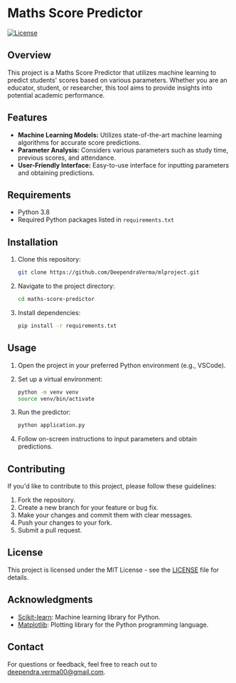 # Maths Score Predictor

[![License](https://img.shields.io/badge/license-MIT-blue.svg)](LICENSE)

## Overview

This project is a Maths Score Predictor that utilizes machine learning to predict students' scores based on various parameters. Whether you are an educator, student, or researcher, this tool aims to provide insights into potential academic performance.

## Features

- **Machine Learning Models:** Utilizes state-of-the-art machine learning algorithms for accurate score predictions.
- **Parameter Analysis:** Considers various parameters such as study time, previous scores, and attendance.
- **User-Friendly Interface:** Easy-to-use interface for inputting parameters and obtaining predictions.

## Requirements

- Python 3.8
- Required Python packages listed in `requirements.txt`

## Installation

1. Clone this repository:

    ```bash
    git clone https://github.com/DeependraVerma/mlproject.git
    ```

2. Navigate to the project directory:

    ```bash
    cd maths-score-predictor
    ```

3. Install dependencies:

    ```bash
    pip install -r requirements.txt
    ```

## Usage

1. Open the project in your preferred Python environment (e.g., VSCode).
2. Set up a virtual environment:

    ```bash
    python -m venv venv
    source venv/bin/activate
    ```

3. Run the predictor:

    ```bash
    python application.py
    ```

4. Follow on-screen instructions to input parameters and obtain predictions.

## Contributing

If you'd like to contribute to this project, please follow these guidelines:

1. Fork the repository.
2. Create a new branch for your feature or bug fix.
3. Make your changes and commit them with clear messages.
4. Push your changes to your fork.
5. Submit a pull request.

## License

This project is licensed under the MIT License - see the [LICENSE](LICENSE) file for details.

## Acknowledgments

- [Scikit-learn](https://scikit-learn.org/): Machine learning library for Python.
- [Matplotlib](https://matplotlib.org/): Plotting library for the Python programming language.

## Contact

For questions or feedback, feel free to reach out to [deependra.verma00@gmail.com](mailto:deependra.verma00@gmail.com).
